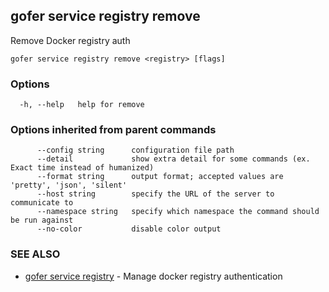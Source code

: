 ## gofer service registry remove

Remove Docker registry auth

```
gofer service registry remove <registry> [flags]
```

### Options

```
  -h, --help   help for remove
```

### Options inherited from parent commands

```
      --config string      configuration file path
      --detail             show extra detail for some commands (ex. Exact time instead of humanized)
      --format string      output format; accepted values are 'pretty', 'json', 'silent'
      --host string        specify the URL of the server to communicate to
      --namespace string   specify which namespace the command should be run against
      --no-color           disable color output
```

### SEE ALSO

- [gofer service registry](gofer_service_registry.md) - Manage docker registry authentication
